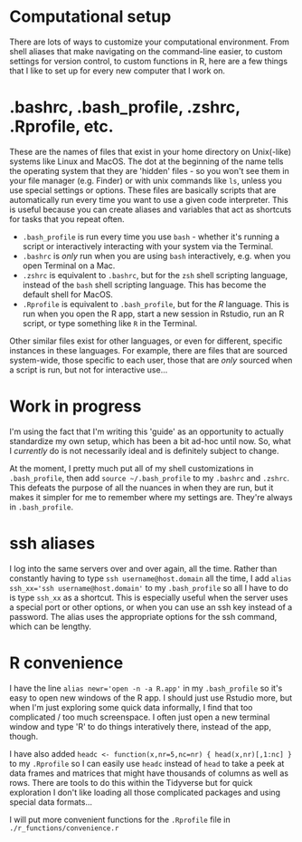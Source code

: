 # Computational setup
There are lots of ways to customize your computational environment. From shell aliases that make navigating on the command-line easier, to custom settings for version control, to custom functions in R, here are a few things that I like to set up for every new computer that I work on.

# .bashrc, .bash_profile, .zshrc, .Rprofile, etc.
These are the names of files that exist in your home directory on Unix(-like) systems like Linux and MacOS. The dot at the beginning of the name tells the operating system that they are 'hidden' files - so you won't see them in your file manager (e.g. Finder) or with unix commands like `ls`, unless you use special settings or options.
These files are basically scripts that are automatically run every time you want to use a given code interpreter. This is useful because you can create aliases and variables that act as shortcuts for tasks that you repeat often.
- `.bash_profile` is run every time you use `bash` - whether it's running a script or interactively interacting with your system via the Terminal.
- `.bashrc` is *only* run when you are using `bash` interactively, e.g. when you open Terminal on a Mac.
- `.zshrc` is equivalent to `.bashrc`, but for the `zsh` shell scripting language, instead of the `bash` shell scripting language. This has become the default shell for MacOS.
- `.Rprofile` is equivalent to `.bash_profile`, but for the *R* language. This is run when you open the R app, start a new session in Rstudio, run an R script, or type something like `R` in the Terminal.

Other similar files exist for other languages, or even for different, specific instances in these languages. For example, there are files that are sourced system-wide, those specific to each user, those that are *only* sourced when a script is run, but not for interactive use...

# Work in progress
I'm using the fact that I'm writing this 'guide' as an opportunity to actually standardize my own setup, which has been a bit ad-hoc until now. So, what I *currently* do is not necessarily ideal and is definitely subject to change.

At the moment, I pretty much put all of my shell customizations in `.bash_profile`, then add `source ~/.bash_profile` to my `.bashrc` and `.zshrc`. This defeats the purpose of all the nuances in when they are run, but it makes it simpler for me to remember where my settings are. They're always in `.bash_profile`.

# ssh aliases
I log into the same servers over and over again, all the time. Rather than constantly having to type `ssh username@host.domain` all the time, I add `alias ssh_xx='ssh username@host.domain'` to my `.bash_profile` so all I have to do is type `ssh_xx` as a shortcut.
This is especially useful when the server uses a special port or other options, or when you can use an ssh key instead of a password. The alias uses the appropriate options for the ssh command, which can be lengthy.

# R convenience
I have the line `alias newr='open -n -a R.app'` in my `.bash_profile` so it's easy to open new windows of the R app. I should just use Rstudio more, but when I'm just exploring some quick data informally, I find that too complicated / too much screenspace. I often just open a new terminal window and type 'R' to do things interatively there, instead of the app, though.

I have also added `headc <- function(x,nr=5,nc=nr) { head(x,nr)[,1:nc] }` to my `.Rprofile` so I can easily use `headc` instead of `head` to take a peek at data frames and matrices that might have thousands of columns as well as rows. There are tools to do this within the Tidyverse but for quick exploration I don't like loading all those complicated packages and using special data formats...

I will put more convenient functions for the `.Rprofile` file in `./r_functions/convenience.r`
